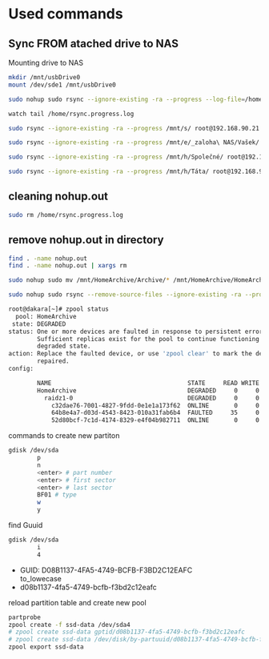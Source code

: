 # Used commands

## Sync FROM atached drive to NAS

Mounting drive to NAS

```BASH
mkdir /mnt/usbDrive0
mount /dev/sde1 /mnt/usbDrive0
```

```BASH
sudo nohup sudo rsync --ignore-existing -ra --progress --log-file=/home/rsync.progress.log /mnt/usbDrive0/_zaloha\ NAS/ /mnt/HomeArchive/Archive &

watch tail /home/rsync.progress.log 
```

```BASH
sudo rsync --ignore-existing -ra --progress /mnt/s/ root@192.168.90.21:/mnt/HomeArchive/HomeArchiveData

sudo rsync --ignore-existing -ra --progress /mnt/e/_zaloha\ NAS/Vašek/ root@192.168.90.21:/mnt/HomeArchive/HomeArchiveData/Vašek

sudo rsync --ignore-existing -ra --progress /mnt/h/Společné/ root@192.168.90.21:/mnt/HomeArchive/HomeArchiveData/Společné

sudo rsync --ignore-existing -ra --progress /mnt/h/Táta/ root@192.168.90.21:/mnt/HomeArchive/HomeArchiveData/Táta
```

## cleaning nohup.out

```BASH
sudo rm /home/rsync.progress.log
```

## remove nohup.out in directory

```BASH
find . -name nohup.out
find . -name nohup.out | xargs rm
```

```BASH
sudo nohup sudo mv /mnt/HomeArchive/Archive/* /mnt/HomeArchive/HomeArchiveData/ &

sudo nohup sudo rsync --remove-source-files --ignore-existing -ra --progress --log-file=/home/rsync.progress.log /mnt/HomeArchive/Archive/ /mnt/HomeArchive/HomeArchiveData &
```

```BASH
root@dakara[~]# zpool status
  pool: HomeArchive
 state: DEGRADED
status: One or more devices are faulted in response to persistent errors.
        Sufficient replicas exist for the pool to continue functioning in a
        degraded state.
action: Replace the faulted device, or use 'zpool clear' to mark the device
        repaired.
config:

        NAME                                      STATE     READ WRITE CKSUM
        HomeArchive                               DEGRADED     0     0     0
          raidz1-0                                DEGRADED     0     0     0
            c32dae76-7001-4827-9fdd-0e1e1a173f62  ONLINE       0     0     0
            64b8e4a7-d03d-4543-8423-010a31fab6b4  FAULTED     35     0     0  too many errors
            52d80bcf-7c1d-4174-8329-e4f04b982711  ONLINE       0     0     0
```

commands to create new partiton

```BASH
gdisk /dev/sda
        p
        n
        <enter> # part number
        <enter> # first sector
        <enter> # last sector
        BF01 # type
        w
        y
```

find Guuid

```BASH
gdisk /dev/sda
        i
        4
```

- GUID: D08B1137-4FA5-4749-BCFB-F3BD2C12EAFC  
        to_lowecase
- d08b1137-4fa5-4749-bcfb-f3bd2c12eafc

reload partition table and create new pool

```BASH
partprobe
zpool create -f ssd-data /dev/sda4
# zpool create ssd-data gptid/d08b1137-4fa5-4749-bcfb-f3bd2c12eafc
# zpool create ssd-data /dev/disk/by-partuuid/d08b1137-4fa5-4749-bcfb-f3bd2c12eafc
zpool export ssd-data
```
